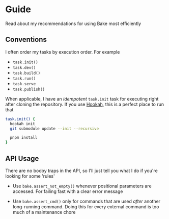 # Guide

Read about my recommendations for using Bake most efficiently

## Conventions

I often order my tasks by execution order. For example

- `task.init()`
- `task.dev()`
- `task.build()`
- `task.run()`
- `task.serve`
- `task.publish()`

When applicable, I have an _idempotent_ `task.init` task for executing right after cloning the repository. If you use [Hookah](https://github.com/hyperupcall/hookah), this is a perfect place to run that

```bash
task.init() {
  hookah init
  git submodule update --init --recursive

  pnpm install
}
```

## API Usage

There are no booby traps in the API, so I'll just tell you what I do if you're looking for some 'rules'

- Use `bake.assert_not_empty()` whenever positional parameters are accessed. For failing fast with a clear error message

- Use `bake.assert_cmd()` only for commands that are used _after_ another long-running command. Doing this for every external command is too much of a maintenance chore
